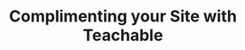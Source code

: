 ---
title: "Complimenting your Site with Teachable"
description: "Article I wrote when I was doing some contract work for Teachable. I was given a style guide, standards document, and a topic and wrote the article based on my research."
tags: ["WordPress"]
link: "https://docs.google.com/document/d/1FsjorSajEPDCJgrg5DM4V1pj3by0hdMg61X8V5mrouY/edit?usp=sharing"
weight: 12
draft: false
---
